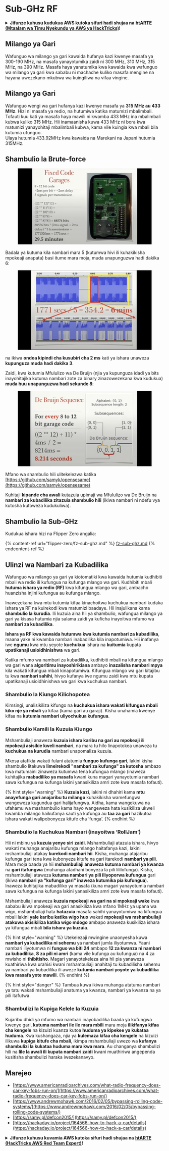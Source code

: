 # Sub-GHz RF

<details>

<summary><strong>Jifunze kuhusu kudukua AWS kutoka sifuri hadi shujaa na</strong> <a href="https://training.hacktricks.xyz/courses/arte"><strong>htARTE (Mtaalam wa Timu Nyekundu ya AWS ya HackTricks)</strong></a><strong>!</strong></summary>

Njia nyingine za kusaidia HackTricks:

* Ikiwa unataka kuona **kampuni yako ikionekana kwenye HackTricks** au **kupakua HackTricks kwa PDF** Angalia [**MIPANGO YA USAJILI**](https://github.com/sponsors/carlospolop)!
* Pata [**bidhaa rasmi za PEASS & HackTricks**](https://peass.creator-spring.com)
* Gundua [**Familia ya PEASS**](https://opensea.io/collection/the-peass-family), mkusanyiko wetu wa [**NFTs**](https://opensea.io/collection/the-peass-family) za kipekee
* **Jiunge na** 💬 [**Kikundi cha Discord**](https://discord.gg/hRep4RUj7f) au [**kikundi cha telegram**](https://t.me/peass) au **tufuate** kwenye **Twitter** 🐦 [**@carlospolopm**](https://twitter.com/hacktricks\_live)**.**
* **Shiriki mbinu zako za kudukua kwa kuwasilisha PRs kwa** [**HackTricks**](https://github.com/carlospolop/hacktricks) na [**HackTricks Cloud**](https://github.com/carlospolop/hacktricks-cloud) repos za github.

</details>

## Milango ya Gari

Wafunguo wa milango ya gari kawaida hufanya kazi kwenye masafa ya 300-190 MHz, na masafa yanayotumika zaidi ni 300 MHz, 310 MHz, 315 MHz, na 390 MHz. Masafa haya yanatumika kwa kawaida kwa wafunguo wa milango ya gari kwa sababu ni machache kuliko masafa mengine na hayana uwezekano mkubwa wa kuingiliwa na vifaa vingine.

## Milango ya Gari

Wafunguo wengi wa gari hufanya kazi kwenye masafa ya **315 MHz au 433 MHz**. Hizi ni masafa ya redio, na hutumiwa katika matumizi mbalimbali. Tofauti kuu kati ya masafa haya mawili ni kwamba 433 MHz ina mbalimbali kubwa kuliko 315 MHz. Hii inamaanisha kuwa 433 MHz ni bora kwa matumizi yanayohitaji mbalimbali kubwa, kama vile kuingia kwa mbali bila kutumia ufunguo.\
Ulaya hutumia 433.92MHz kwa kawaida na Marekani na Japani hutumia 315MHz.

## **Shambulio la Brute-force**

<figure><img src="../../.gitbook/assets/image (1081).png" alt=""><figcaption></figcaption></figure>

Badala ya kutuma kila nambari mara 5 (kutumwa hivi ili kuhakikisha mpokeaji anapata) basi itume mara moja, muda unapunguzwa hadi dakika 6:

<figure><img src="../../.gitbook/assets/image (616).png" alt=""><figcaption></figcaption></figure>

na ikiwa **ondoa kipindi cha kusubiri cha 2 ms** kati ya ishara unaweza **kupunguza muda hadi dakika 3**.

Zaidi, kwa kutumia Mfululizo wa De Bruijn (njia ya kupunguza idadi ya bits inayohitajika kutuma nambari zote za binary zinazowezekana kwa kudukua) **muda huu unapunguzwa hadi sekunde 8**:

<figure><img src="../../.gitbook/assets/image (580).png" alt=""><figcaption></figcaption></figure>

Mfano wa shambulio hili ulitekelezwa katika [https://github.com/samyk/opensesame](https://github.com/samyk/opensesame)

Kuhitaji **kipande cha awali** kutazuia upimaji wa Mfululizo wa De Bruijn na **nambari za kubadilika zitazuia shambulio hili** (ikiwa nambari ni ndefu vya kutosha kutoweza kudukuliwa).

## Shambulio la Sub-GHz

Kudukua ishara hizi na Flipper Zero angalia:

{% content-ref url="flipper-zero/fz-sub-ghz.md" %}
[fz-sub-ghz.md](flipper-zero/fz-sub-ghz.md)
{% endcontent-ref %}

## Ulinzi wa Nambari za Kubadilika

Wafunguo wa milango ya gari ya kiotomatiki kwa kawaida hutumia kudhibiti mbali wa redio ili kufungua na kufunga mlango wa gari. Kudhibiti mbali **hutuma ishara ya redio (RF)** kwa kifungua mlango wa gari, ambacho huanzisha injini kufungua au kufunga mlango.

Inawezekana kwa mtu kutumia kifaa kinachoitwa kuchukua nambari kudaka ishara ya RF na kuirekodi kwa matumizi baadaye. Hii inajulikana kama **shambulio la kurudia**. Ili kuzuia aina hii ya shambulio, wafungua milango ya gari ya kisasa hutumia njia salama zaidi ya kuficha inayoitwa mfumo wa **nambari za kubadilika**.

**Ishara ya RF kwa kawaida hutumwa kwa kutumia nambari za kubadilika**, maana yake ni kwamba nambari inabadilika kila inapotumiwa. Hii inafanya iwe **ngumu** kwa mtu yeyote **kuchukua** ishara na **kuitumia** kupata **upatikanaji usioidhinishwa** wa gari.

Katika mfumo wa nambari za kubadilika, kudhibiti mbali na kifungua mlango wa gari wana **algoritimu inayoshirikiana** ambayo **inazalisha nambari mpya** kila wakati kifungua mbali kinapotumiwa. Kifungua mlango wa gari kitajibu tu kwa **nambari sahihi**, hivyo kufanya iwe ngumu zaidi kwa mtu kupata upatikanaji usioidhinishwa wa gari kwa kuchukua nambari.

### **Shambulio la Kiungo Kilichopotea**

Kimsingi, unalisikiliza kifungo na **kuchukua ishara wakati kifungua mbali kiko nje ya mbali** ya kifaa (kama gari au garaji). Kisha unahamia kwenye kifaa na **kutumia nambari uliyochukua kufungua**.

### Shambulio Kamili la Kuzuia Kiungo

Mshambuliaji anaweza **kuzuia ishara karibu na gari au mpokeaji** ili **mpokeaji asisikie kweli nambari**, na mara tu hilo linapotokea unaweza tu **kuchukua na kurudia** nambari unapomaliza kuzuia.

Mkosa atafikia wakati fulani atatumia **funguo kufunga gari**, lakini kisha shambulio litakuwa **limeirekodi "nambari za kufunga" za kutosha** ambazo kwa matumaini zinaweza kutumwa tena kufungua mlango (inaweza kuhitajika **mabadiliko ya masafa** kwani kuna magari yanayotumia nambari sawa kufungua na kufunga lakini yanasikiliza amri zote kwa masafa tofauti).

{% hint style="warning" %}
**Kuzuia kazi**, lakini ni dhahiri kama **mtu anayefunga gari anajaribu tu milango** kuhakikisha wamefungwa wangeweza kugundua gari halijafungwa. Aidha, kama wangekuwa na ufahamu wa mashambulio kama hayo wangeweza hata kusikiliza ukweli kwamba milango haikufanya sauti ya kufunga au **taa za gari** hazikutoa ishara wakati walipobonyeza kitufe cha ‘funga’.
{% endhint %}

### **Shambulio la Kuchukua Nambari (inayoitwa ‘RollJam’)**

Hii ni mbinu ya **kuzuia yenye siri zaidi**. Mshambuliaji atazuia ishara, hivyo wakati muhanga anajaribu kufunga mlango haitafanya kazi, lakini mshambuliaji atakay **kurekodi nambari hii**. Kisha, muhanga atajaribu kufunga gari tena kwa kubonyeza kitufe na gari itarekodi **nambari ya pili**.\
Mara moja baada ya hii **mshambuliaji anaweza kutuma nambari ya kwanza** na **gari itafungwa** (muhanga atadhani bonyeza la pili lililofunga). Kisha, mshambuliaji ataweza **kutuma nambari ya pili iliyoporwa kufungua** gari (ikiwa **nambari ya "kufunga gari" inaweza kutumika pia kufungua**). Inaweza kuhitajika mabadiliko ya masafa (kuna magari yanayotumia nambari sawa kufungua na kufunga lakini yanasikiliza amri zote kwa masafa tofauti).

Mshambuliaji anaweza **kuzuia mpokeaji wa gari na si mpokeaji wake** kwa sababu ikiwa mpokeaji wa gari anasikiliza kwa mfano 1MHz ya upana wa wigo, mshambuliaji hata **hatazuia** masafa sahihi yanayotumiwa na kifungua mbali lakini **yale karibu katika wigo huo** wakati **mpokeaji wa mshambuliaji atakuwa akisikiliza katika wigo mdogo** ambapo anaweza kusikiliza ishara ya kifungua mbali **bila ishara ya kuzuia**.

{% hint style="warning" %}
Utekelezaji mwingine unaonyesha kuwa **nambari ya kubadilika ni sehemu** ya nambari jumla iliyotumwa. Yaani nambari iliyotumwa ni **funguo wa biti 24** ambapo **12 za kwanza ni nambari za kubadilika**, **8 za pili ni amri** (kama vile kufunga au kufungua) na 4 za mwisho ni **thibitisho**. Magari yanayotekeleza aina hii pia yanaweza kuathiriwa kwa urahisi kwani mshambuliaji anahitaji tu kubadilisha sehemu ya nambari ya kubadilika ili aweze **kutumia nambari yoyote ya kubadilika kwa masafa yote mawili**.
{% endhint %}

{% hint style="danger" %}
Tambua kuwa ikiwa muhanga atatuma nambari ya tatu wakati mshambuliaji anatuma ya kwanza, nambari ya kwanza na ya pili itafutwa.
### Shambulizi la Kupiga Kelele la Kuzuia

Kujaribu dhidi ya mfumo wa nambari inayobadilika baada ya kufungwa kwenye gari, **kutuma nambari ile ile mara mbili** mara moja **ilikifanya kifaa cha kengele** na kizuizi kuanza kutoa **huduma ya kipekee ya kukataa huduma**. Kwa kushangaza, njia ya **kulemaza kifaa cha kengele** na kizuizi ilikuwa **kupiga** **kitufe cha mbali**, ikimpa mshambuliaji uwezo wa **kufanya shambulizi la kukataa huduma mara kwa mara**. Au changanya shambulizi hili na **lile la awali ili kupata nambari zaidi** kwani muathiriwa angependa kusitisha shambulizi haraka iwezekanavyo.

## Marejeo

* [https://www.americanradioarchives.com/what-radio-frequency-does-car-key-fobs-run-on/](https://www.americanradioarchives.com/what-radio-frequency-does-car-key-fobs-run-on/)
* [https://www.andrewmohawk.com/2016/02/05/bypassing-rolling-code-systems/](https://www.andrewmohawk.com/2016/02/05/bypassing-rolling-code-systems/)
* [https://samy.pl/defcon2015/](https://samy.pl/defcon2015/)
* [https://hackaday.io/project/164566-how-to-hack-a-car/details](https://hackaday.io/project/164566-how-to-hack-a-car/details)

<details>

<summary><strong>Jifunze kuhusu kuvamia AWS kutoka sifuri hadi shujaa na</strong> <a href="https://training.hacktricks.xyz/courses/arte"><strong>htARTE (HackTricks AWS Red Team Expert)</strong></a><strong>!</strong></summary>

Njia nyingine za kusaidia HackTricks:

* Ikiwa unataka kuona **kampuni yako ikitangazwa kwenye HackTricks** au **kupakua HackTricks kwa PDF** Angalia [**MIPANGO YA KUJIUNGA**](https://github.com/sponsors/carlospolop)!
* Pata [**bidhaa rasmi za PEASS & HackTricks**](https://peass.creator-spring.com)
* Gundua [**Familia ya PEASS**](https://opensea.io/collection/the-peass-family), mkusanyiko wetu wa [**NFTs**](https://opensea.io/collection/the-peass-family) za kipekee
* **Jiunge na** 💬 [**Kikundi cha Discord**](https://discord.gg/hRep4RUj7f) au kikundi cha [**telegram**](https://t.me/peass) au **tufuate** kwenye **Twitter** 🐦 [**@carlospolopm**](https://twitter.com/hacktricks\_live)**.**
* **Shiriki mbinu zako za kuvamia kwa kuwasilisha PRs kwa** [**HackTricks**](https://github.com/carlospolop/hacktricks) na [**HackTricks Cloud**](https://github.com/carlospolop/hacktricks-cloud) repos za github.

</details>
